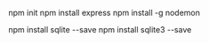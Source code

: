 npm init
npm install express
npm install  -g nodemon

npm install  sqlite --save
npm install  sqlite3 --save   
